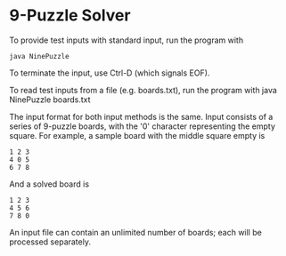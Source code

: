 # 9-Puzzle Solver
To provide test inputs with standard input, run the program with

 `java NinePuzzle`

To terminate the input, use Ctrl-D (which signals EOF).

To read test inputs from a file (e.g. boards.txt), run the program with
 java NinePuzzle boards.txt

The input format for both input methods is the same. Input consists
of a series of 9-puzzle boards, with the '0' character representing the
empty square. For example, a sample board with the middle square empty is

 ```
 1 2 3
 4 0 5
 6 7 8
 ```

And a solved board is

 ```
 1 2 3
 4 5 6
 7 8 0
 ```

An input file can contain an unlimited number of boards; each will be
processed separately.
